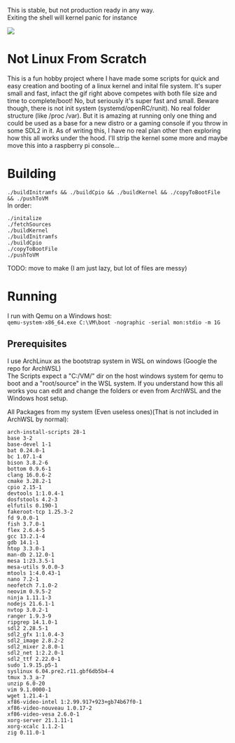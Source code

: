This is stable, but not production ready in any way. <br>
Exiting the shell will kernel panic for instance

![](docs/img/linuxinashell.gif)
# Not Linux From Scratch
This is a fun hobby project where I have made some scripts for quick and easy creation and booting
of a linux kernel and inital file system. It's super small and fast, infact the gif right above
competes with both file size and time to complete/boot! No, but seriously it's super fast and small.
Beware though, there is not init system (systemd/openRC/runit). No real folder structure (like /proc /var).
But it is amazing at running only one thing and could be used as a base for a new distro or a gaming console if
you throw in some SDL2 in it. As of writing this, I have no real plan other then exploring how this all works 
under the hood. I'll strip the kernel some more and maybe move this into a raspberry pi console... <br>

# Building
```./buildInitramfs && ./buildCpio && ./buildKernel && ./copyToBootFile && ./pushToVM```<br>
In order: <br>
```
./initalize
./fetchSources
./buildKernel
./buildInitramfs
./buildCpio
./copyToBootFile
./pushToVM
```
TODO: move to make (I am just lazy, but lot of files are messy) <br>

# Running
I run with Qemu on a Windows host: <br>
```qemu-system-x86_64.exe C:\VM\boot -nographic -serial mon:stdio -m 1G```

## Prerequisites
I use ArchLinux as the bootstrap system in WSL on windows (Google the repo for ArchWSL)<br>
The Scripts expect a "C:/VM/" dir on the host windows system for qemu to boot
and a "root/source" in the WSL system. If you understand how this all works you can
edit and change the folders or even from ArchWSL and the Windows host setup. <br>

All Packages from my system (Even useless ones)(That is not included in ArchWSL by normal):
```
arch-install-scripts 28-1
base 3-2
base-devel 1-1
bat 0.24.0-1
bc 1.07.1-4
bison 3.8.2-6
bottom 0.9.6-1
clang 16.0.6-2
cmake 3.28.2-1
cpio 2.15-1
devtools 1:1.0.4-1
dosfstools 4.2-3
elfutils 0.190-1
fakeroot-tcp 1.25.3-2
fd 9.0.0-1
fish 3.7.0-1
flex 2.6.4-5
gcc 13.2.1-4
gdb 14.1-1
htop 3.3.0-1
man-db 2.12.0-1
mesa 1:23.3.5-1
mesa-utils 9.0.0-3
mtools 1:4.0.43-1
nano 7.2-1
neofetch 7.1.0-2
neovim 0.9.5-2
ninja 1.11.1-3
nodejs 21.6.1-1
nvtop 3.0.2-1
ranger 1.9.3-9
ripgrep 14.1.0-1
sdl2 2.28.5-1
sdl2_gfx 1:1.0.4-3
sdl2_image 2.8.2-2
sdl2_mixer 2.8.0-1
sdl2_net 1:2.2.0-1
sdl2_ttf 2.22.0-1
sudo 1.9.15.p5-1
syslinux 6.04.pre2.r11.gbf6db5b4-4
tmux 3.3_a-7
unzip 6.0-20
vim 9.1.0000-1
wget 1.21.4-1
xf86-video-intel 1:2.99.917+923+gb74b67f0-1
xf86-video-nouveau 1.0.17-2
xf86-video-vesa 2.6.0-1
xorg-server 21.1.11-1
xorg-xcalc 1.1.2-1
zig 0.11.0-1
```

